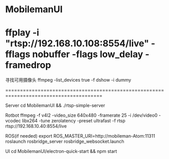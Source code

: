 # MobilemanUI

ffplay -i "rtsp://192.168.10.108:8554/live" -fflags nobuffer -flags low_delay -framedrop
======================================================================================
寻找可用摄像头
ffmpeg -list_devices true -f dshow -i dummy


=======================================================================================

Server
cd MobilemanUI && ./rtsp-simple-server

Rotbot
ffmpeg -f v4l2 -video_size 640x480 -framerate 25 -i /dev/video0 -vcodec libx264 -tune zerolatency -preset ultrafast -f rtsp rtsp://192.168.10.40:8554/live 

ROS(if needed)
export ROS_MASTER_URI=http://mobileman-Atom:11311
roslaunch rosbridge_server rosbridge_websocket.launch

UI
cd MobilemanUI/electron-quick-start && npm start 





